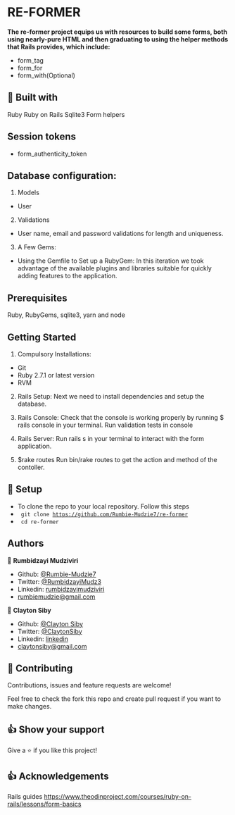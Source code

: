 # RE-FORMER

**The re-former project equips us with resources to build some forms, both using nearly-pure HTML and then graduating to using the helper methods that Rails provides, which include:**
- form_tag
- form_for
- form_with(Optional)

## 🔧 Built with<a name = "with"></a>

Ruby
Ruby on Rails
Sqlite3
Form helpers

## Session tokens
- form_authenticity_token

## Database configuration:
1. Models
- User


2. Validations
- User name, email and password validations for length and uniqueness.


3.  A Few Gems:
- Using the Gemfile to Set up a RubyGem:
In this iteration we took advantage of the available plugins and libraries suitable for quickly adding features to the application.


## Prerequisites
Ruby, RubyGems, sqlite3, yarn and node

## Getting Started
1. Compulsory Installations:
- Git
- Ruby 2.7.1 or latest version
- RVM

2. Rails Setup:
Next we need to install dependencies and setup the database.

3. Rails Console:
Check that the console is working properly by running $ rails console in your terminal. 
Run validation tests in console 

4. Rails Server:
Run rails s in your terminal to interact with the form application.

5. $rake routes
Run bin/rake routes to get the action and method of the contoller.

## 🔨 Setup <a name = "setup"></a>

- To clone the repo to your local repository. Follow this steps
- <code> git clone https://github.com/Rumbie-Mudzie7/re-former</code>
- <code> cd re-former</code>


## Authors

👤 **Rumbidzayi Mudziviri**

- Github: [@Rumbie-Mudzie7](https://github.com/Rumbie-Mudzie7)
- Twitter: [@RumbidzayiMudz3](https://twitter.com/RumbidzayiMudz3)
- Linkedin: [rumbidzayimudziviri](https://www.linkedin.com/in/rumbidzayi-mudziviri)
- rumbiemudzie@gmail.com

👤 **Clayton Siby**
- Github: [@Clayton Siby](https://github.com/ClaytonSiby)
- Twitter: [@ClaytonSiby](https://twitter.com/ClaytonSiby)
- Linkedin: [linkedin](https://www.linkedin.com/in/clayton-siby/)
- claytonsiby@gmail.com

## 🤝 Contributing

Contributions, issues and feature requests are welcome!

Feel free to check the fork this repo and create pull request if you want to make changes.

## 👍 Show your support

Give a ⭐️ if you like this project!

## :thumbsup: Acknowledgements
Rails guides
https://www.theodinproject.com/courses/ruby-on-rails/lessons/form-basics